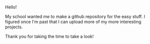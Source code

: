 Hello!

My school wanted me to make a github repository for the easy stuff. I figured once I'm past that I can upload more of my more interesting projects.

Thank you for taking the time to take a look!
